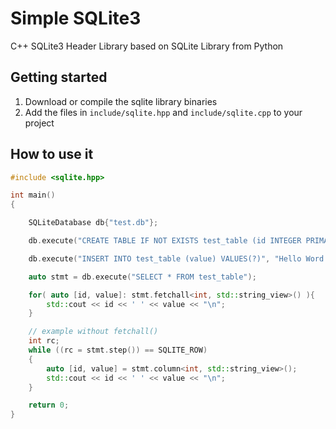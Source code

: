 # Simple SQLite3

C++ SQLite3 Header Library based on SQLite Library from Python

## Getting started

1. Download or compile the sqlite library binaries
2. Add the files in `include/sqlite.hpp` and `include/sqlite.cpp` to your project


## How to use it

```c++
#include <sqlite.hpp>

int main()
{

    SQLiteDatabase db{"test.db"};

    db.execute("CREATE TABLE IF NOT EXISTS test_table (id INTEGER PRIMARY KEY, value TEXT)");

    db.execute("INSERT INTO test_table (value) VALUES(?)", "Hello Word!");

    auto stmt = db.execute("SELECT * FROM test_table");

    for( auto [id, value]: stmt.fetchall<int, std::string_view>() ){
        std::cout << id << ' ' << value << "\n";
    }

    // example without fetchall()
    int rc;
    while ((rc = stmt.step()) == SQLITE_ROW)
    {
        auto [id, value] = stmt.column<int, std::string_view>();
        std::cout << id << ' ' << value << "\n";
    }

    return 0;
}

```
